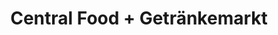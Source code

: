 ---
title: "Central Food + Getränkemarkt"
url: /berlin/central-food-getraenkemarkt/
shop: Supermarkt
---